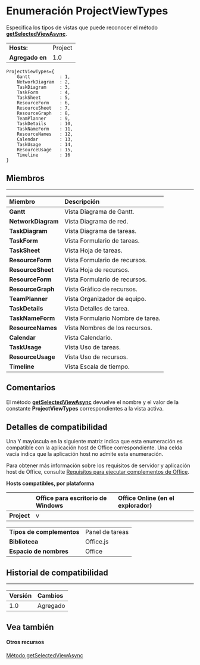 
# <a name="projectviewtypes-enumeration"></a>Enumeración ProjectViewTypes
Especifica los tipos de vistas que puede reconocer el método **[ getSelectedViewAsync](../../reference/shared/projectdocument.getselectedviewasync.md)**.

|||
|:-----|:-----|
|**Hosts:**|Project|
|**Agregado en**|1.0|

```
ProjectViewTypes={
    Gantt           : 1, 
    NetworkDiagram  : 2, 
    TaskDiagram     : 3, 
    TaskForm        : 4, 
    TaskSheet       : 5, 
    ResourceForm    : 6, 
    ResourceSheet   : 7, 
    ResourceGraph   : 8, 
    TeamPlanner     : 9, 
    TaskDetails     : 10, 
    TaskNameForm    : 11, 
    ResourceNames   : 12, 
    Calendar        : 13, 
    TaskUsage       : 14, 
    ResourceUsage   : 15, 
    Timeline        : 16
}
```


## <a name="members"></a>Miembros


****


|**Miembro**|**Descripción**|
|:-----|:-----|
|**Gantt**|Vista Diagrama de Gantt.|
|**NetworkDiagram**|Vista Diagrama de red.|
|**TaskDiagram**|Vista Diagrama de tareas.|
|**TaskForm**|Vista Formulario de tareas.|
|**TaskSheet**|Vista Hoja de tareas.|
|**ResourceForm**|Vista Formulario de recursos.|
|**ResourceSheet**|Vista Hoja de recursos.|
|**ResourceForm**|Vista Formulario de recursos.|
|**ResourceGraph**|Vista Gráfico de recursos.|
|**TeamPlanner**|Vista Organizador de equipo.|
|**TaskDetails**|Vista Detalles de tarea.|
|**TaskNameForm**|Vista Formulario Nombre de tarea.|
|**ResourceNames**|Vista Nombres de los recursos.|
|**Calendar**|Vista Calendario.|
|**TaskUsage**|Vista Uso de tareas.|
|**ResourceUsage**|Vista Uso de recursos.|
|**Timeline**|Vista Escala de tiempo.|

## <a name="remarks"></a>Comentarios

El método **[getSelectedViewAsync](../../reference/shared/projectdocument.getselectedviewasync.md)** devuelve el nombre y el valor de la constante **ProjectViewTypes** correspondientes a la vista activa.


## <a name="support-details"></a>Detalles de compatibilidad


Una Y mayúscula en la siguiente matriz indica que esta enumeración es compatible con la aplicación host de Office correspondiente. Una celda vacía indica que la aplicación host no admite esta enumeración.

Para obtener más información sobre los requisitos de servidor y aplicación host de Office, consulte [Requisitos para ejecutar complementos de Office](../../docs/overview/requirements-for-running-office-add-ins.md).


**Hosts compatibles, por plataforma**


||**Office para escritorio de Windows**|**Office Online (en el explorador)**|
|:-----|:-----|:-----|
|**Project**|v||

|||
|:-----|:-----|
|**Tipos de complementos**|Panel de tareas|
|**Biblioteca**|Office.js|
|**Espacio de nombres**|Office|

## <a name="support-history"></a>Historial de compatibilidad



****


|**Versión**|**Cambios**|
|:-----|:-----|
|1.0|Agregado|

## <a name="see-also"></a>Vea también



#### <a name="other-resources"></a>Otros recursos


[Método getSelectedViewAsync](../../reference/shared/projectdocument.getselectedviewasync.md)
